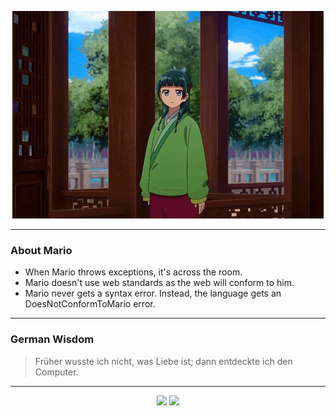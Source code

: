 <p align="center">
  <img src="assets/maomao.gif" />
</p>

---

### About Mario
- When Mario throws exceptions, it's across the room.
- Mario doesn't use web standards as the web will conform to him.
- Mario never gets a syntax error. Instead, the language gets an DoesNotConformToMario error.

---

### German Wisdom
> Früher wusste ich nicht, was Liebe ist; dann entdeckte ich den Computer.

---

<p align="center">
  <a>
    <img height="180em" src="https://github-readme-stats-eight-theta.vercel.app/api?username=Torfkopp&show_icons=true&theme=dark&include_all_commits=true&count_private=true"/>
  </a>
  <a href="https://github.com/Torfkopp?tab=repositories">
    <img height="180em" src="https://github-readme-stats-eight-theta.vercel.app/api/top-langs/?username=torfkopp&layout=compact&theme=dark&langs_count=8&hide=java"/>
  </a>
</p>
